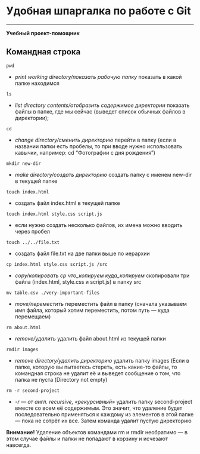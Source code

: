 # Удобная шпаргалка по работе с Git  
----
**Учебный проект-помощник**

## Командная строка

```
pwd
```
* *print working directory/показать рабочую папку* 
показать в какой папке находимся

```
ls
```
* *list directory contents/отобразить содержимое директории* 
показать файлы в папке, где мы сейчас (выведет список обычных файлов в директории);

```
cd
```
* *change directory/сменить директорию* 
перейти в папку (если в названии папки есть пробелы, то при вводе нужно использовать кавычки, например: cd “Фотографии с дня рождения”)

```
mkdir new-dir
```
* *make directory/создать директорию* 
создать папку с именем new-dir в текущей папке

```	
touch index.html
```
* создать файл index.html в текущей папке

```	
touch index.html style.css script.js
```
* если нужно создать несколько файлов, их имена можно вводить через пробел

```	
touch ../../file.txt
```
* создать файл file.txt на две папки выше по иерархии

```	
cp index.html style.css script.js /src
```
* *copy/копировать* 
*cp что_копируем куда_копируем*
скопировали три файла (index.html, style.css и script.js) в папку src

```	
mv table.csv ./very-important-files
```
* *move/переместить*
переместить файл в папку (сначала указываем имя файла, который хотим переместить, потом путь — куда перемещаем)

```	
rm about.html
```
* *remove/удалить*
удалить файл about.html из текущей папки

```	
rmdir images
```
* *remove directory/удалить директорию*
удалить папку images (Если в папке, которую вы пытаетесь стереть, есть какие-то файлы, то командная строка не удалит её и выведет сообщение о том, что папка не пуста (Directory not empty)

```	
rm -r second-project
```
* *-r — от англ. recursive, «рекурсивный»*
удалить папку second-project вместе со всем её содержимым. Это значит, что удаление будет последовательно применяться к каждому из элементов в этой папке — пока не сотрёт их все. Затем команда удалит пустую директорию

**Внимание!** Удаление объектов командами rm и rmdir необратимо — в этом случае файлы и папки не попадают в корзину и исчезают навсегда.